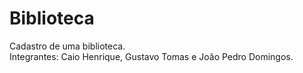 # Biblioteca
Cadastro de uma biblioteca. <br>
Integrantes: Caio Henrique, Gustavo Tomas e João Pedro Domingos.

